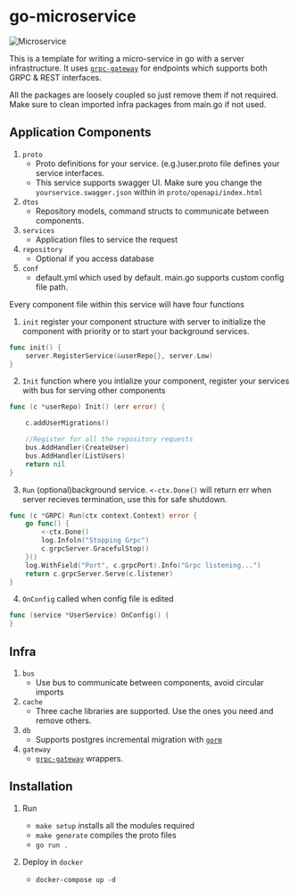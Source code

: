 # go-microservice 
![Microservice](https://github.com/jayaraj/go-microservice/workflows/Microservice/badge.svg)

This is a template for writing a micro-service in go with a server infrastructure. It uses [`grpc-gateway`](https://github.com/grpc-ecosystem/grpc-gateway) for endpoints which supports both GRPC & REST interfaces.

All the packages are loosely coupled so just remove them if not required. Make sure to clean imported infra packages from main.go if not used.

## Application Components
1. `proto`
    - Proto definitions for your service. (e.g.)user.proto file defines your service interfaces.
    - This service supports swagger UI. Make sure you change the `yourservice.swagger.json` within in `proto/openapi/index.html`
2. `dtos` 
   - Repository models, command structs to communicate between components.
3. `services`
   - Application files to service the request
4. `repository`
    - Optional if you access database
5. `conf`
    - default.yml which used by default. main.go supports custom config file path.

Every component file within this service will have four functions

1. `init` register your component structure with server to initialize the component with priority or to start your background services.
```go
func init() {
	server.RegisterService(&userRepo{}, server.Low)
}
```
2. `Init` function where you intialize your component, register your services with bus for serving other components
```go
func (c *userRepo) Init() (err error) {

	c.addUserMigrations()

	//Register for all the repository requests
	bus.AddHandler(CreateUser)
	bus.AddHandler(ListUsers)
	return nil
}
```

3. `Run` (optional)background service. `<-ctx.Done()` will return err when server recieves termination, use this for safe shutdown.
```go
func (c *GRPC) Run(ctx context.Context) error {
	go func() {
		<-ctx.Done()
		log.Infoln("Stopping Grpc")
		c.grpcServer.GracefulStop()
	}()
	log.WithField("Port", c.grpcPort).Info("Grpc listening...")
	return c.grpcServer.Serve(c.listener)
}
```

4. `OnConfig` called when config file is edited
```go
func (service *UserService) OnConfig() {
}
```

## Infra
1. `bus`
    - Use bus to communicate between components, avoid circular imports 
2. `cache`
    - Three cache libraries are supported. Use the ones you need and remove others.
3. `db`
    - Supports postgres incremental migration with [`gorm`](https://gorm.io/) 
4. `gateway`
    - [`grpc-gateway`](https://github.com/grpc-ecosystem/grpc-gateway) wrappers. 

## Installation

1. Run
   - `make setup` installs all the modules required
   - `make generate` compiles the proto files
   - `go run .`
   
2. Deploy in `docker`
   - `docker-compose up -d`


